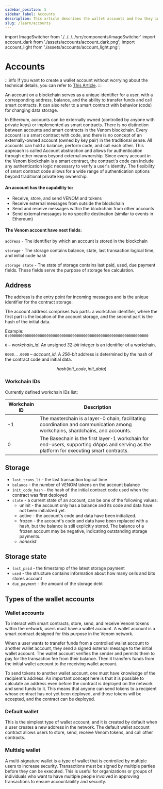 ```yaml
---
sidebar_position: 5
sidebar_label: Accounts
description: This article describes the wallet accounts and how they interact on-chain.
slug: /learn/accounts
---
```


import ImageSwitcher from './../../../src/components/ImageSwitcher'
import account_dark from './assets/accounts/account_dark.png';
import account_light from './assets/accounts/account_light.png';

# Accounts

:::info
If you want to create a wallet account without worrying about the technical details, you can refer to [This Article](../general/wallet/creating-new-wallet.md).
:::

An account on a blockchain serves as a unique identifier for a user, with a corresponding address, balance, and the ability to transfer funds and call smart contracts. It can also refer to a smart contract with behavior (code) for changing data storage.

In Ethereum, accounts can be externally owned (controlled by anyone with private keys) or implemented as smart contracts. There is no distinction between accounts and smart contracts in the Venom blockchain. Every account is a smart contract with code, and there is no concept of an externally-owned account (owned by key pair) in the traditional sense. All accounts can hold a balance, perform code, and call each other. This approach is called Account abstraction and allows for authentication through other means beyond external ownership. Since every account in the Venom blockchain is a smart contract, the contract's code can include any authentication logic necessary to verify a user's identity. The flexibility of smart contract code allows for a wide range of authentication options beyond traditional private key ownership.

#### **An account has the capability to:**

* Receive, store, and send VENOM and tokens
* Receive external messages from outside the blockchain
* Send and receive messages within the blockchain from other accounts
* Send external messages to no specific destination (similar to events in Ethereum)

#### **The Venom account have next fields:**

`address` - The identifier by which an account is stored in the blockchain

`storage` - The storage contains balance, state, last transaction logical time, and initial code hash

`storage state` - The state of storage contains last paid, used, due payment fields. These fields serve the purpose of storage fee calculation.

<ImageSwitcher
    lightImageSrc={account_light}
    darkImageSrc={account_dark}
    alt="Account Schema"
/>

## Address

The address is the entry point for incoming messages and is the unique identifier for the contract storage.

The account address comprises two parts: a workchain identifier, where the first part is the location of the account storage, and the second part is the hash of the initial data.

Example: `0:0000000000000000000000000000000000000000000000000000000000000000`

`0` – _workchain\_id._ An unsigned _32-bit_ integer is an identifier of a workchain.

`0000...0000` _– account\_id._ A _256-bit_ address is determined by the hash of the contract code and initial data.

$$
hash(init\_code, init\_data)
$$

### **Workchain IDs**

Currently defined workchain IDs list:

| Workchain ID | Description                                                                                                                             |
| ------------ | --------------------------------------------------------------------------------------------------------------------------------------- |
| -1           | The masterchain is a layer-0 chain, facilitating coordination and communication among workchains, shardchains, and accounts.            |
| 0            | The Basechain is the first layer-1 workchain for end-users, supporting dApps and serving as the platform for executing smart contracts. |

## Storage

* `last_trans_lt` - the last transaction logical time
* `balance` - the number of VENOM tokens on the account balance
* `init_code_hash` - the hash of the initial contract code used when the contract was first deployed
* `state` - a current state of an account, can be one of the following values:
  * uninit - the account only has a balance and its code and data have not been initialized yet.
  * active - the account's code and data have been initialized.
  * frozen - the account's code and data have been replaced with a hash, but the balance is still explicitly stored. The balance of a frozen account may be negative, indicating outstanding storage payments.
  * _nonexist_

## Storage state

* `last_paid` - the timestamp of the latest storage payment
* `used` - the structure contains information about how many cells and bits stores account
* `due_payment` - the amount of the storage debt

## Types of the wallet accounts

### Wallet accounts

To interact with smart contracts, store, send, and receive Venom tokens within the network, users must have a wallet account. A wallet account is a smart contract designed for this purpose in the Venom network.

When a user wants to transfer funds from a controlled wallet account to another wallet account, they send a signed external message to the initial wallet account. The wallet account verifies the sender and permits them to pay for the transaction fee from their balance. Then it transfers funds from the initial wallet account to the receiving wallet account.

To send tokens to another wallet account, one must have knowledge of the recipient's address. An important concept here is that it is possible to calculate an address even before the contract is deployed on the network and send funds to it. This means that anyone can send tokens to a recipient whose contract has not yet been deployed, and those tokens will be accepted, and the contract can be deployed.

### Default wallet

This is the simplest type of wallet account, and it is created by default when a user creates a new address in the network. The default wallet account contract allows users to store, send, receive Venom tokens, and call other contracts.

### Multisig wallet

A multi-signature wallet is a type of wallet that is controlled by multiple users to increase security. Transactions must be signed by multiple parties before they can be executed. This is useful for organizations or groups of individuals who want to have multiple people involved in approving transactions to ensure accountability and security.
